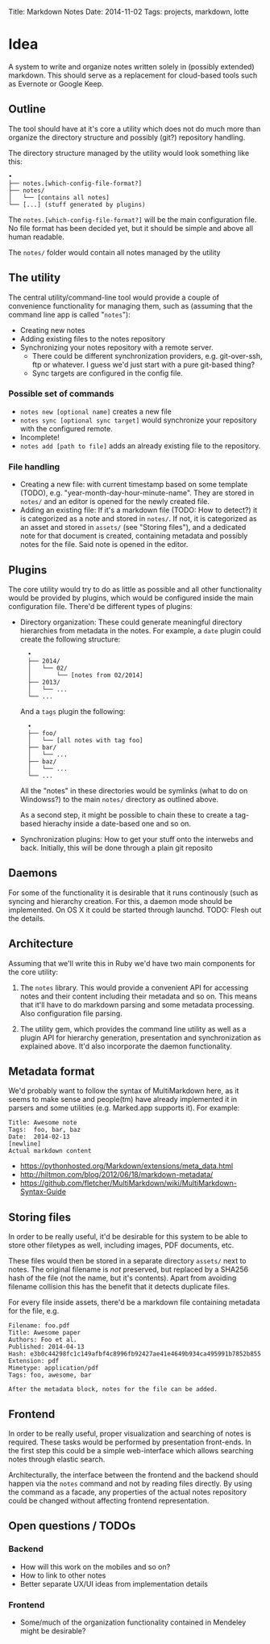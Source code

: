 Title: Markdown Notes
Date: 2014-11-02
Tags: projects, markdown, lotte

# Idea

A system to write and organize notes written solely in (possibly extended) markdown. This should serve as a replacement for cloud-based tools such as Evernote or Google Keep.



## Outline

The tool should have at it's core a utility which does not do much more than organize the directory structure and possibly (git?) repository handling.

The directory structure managed by the utility would look something like this:

    •
    ├── notes.[which-config-file-format?]
    ├── notes/
    │   └── [contains all notes]
    └── [...] (stuff generated by plugins)

The `notes.[which-config-file-format?]` will be the main configuration file. No file format has been decided yet, but it should be simple and above all human readable.

The `notes/` folder would contain all notes managed by the utility


## The utility

The central utility/command-line tool would provide a couple of convenience functionality for managing them, such as (assuming that the command line app is called "`notes`"):

* Creating new notes
* Adding existing files to the notes repository
* Synchronizing your notes repository with a remote server.
    * There could be different synchronization providers, e.g. git-over-ssh, ftp or whatever. I guess we'd just start with a pure git-based thing?
    * Sync targets are configured in the config file.


### Possible set of commands

* `notes new [optional name]` creates a new file
* `notes sync [optional sync target]` would synchronize your repository with the configured remote.
* Incomplete!
* `notes add [path to file]` adds an already existing file to the repository.

### File handling

* Creating a new file: with current timestamp based on some template (TODO), e.g. "year-month-day-hour-minute-name". They are stored in `notes/` and an editor is opened for the newly created file.
* Adding an existing file: If it's a markdown file (TODO: How to detect?) it is categorized as a note and stored in `notes/`. If not, it is categorized as an asset and stored in `assets/` (see "Storing files"), and a dedicated note for that document is created, containing metadata and possibly notes for the file. Said note is opened in the editor.


## Plugins

The core utility would try to do as little as possible and all other functionality would be provided by plugins, which would be configured inside the main configuration file. There'd be different types of plugins:

* Directory organization: These could generate meaningful directory hierarchies from metadata in the notes. For example, a `date` plugin could create the following structure:

        •
        ├── 2014/
        │   └── 02/
        │       └── [notes from 02/2014]
        ├── 2013/
        │   └── ...
        └── ...

    And a `tags` plugin the following:

        •
        ├── foo/
        │   └── [all notes with tag foo]
        ├── bar/
        │   └── ...
        ├── baz/
        │   └── ...
        └── ...

    All the "notes" in these directories would be symlinks (what to do on Windowss?) to the main `notes/` directory as outlined above.

    As a second step, it might be possible to chain these to create a tag-based hierachy inside a date-based one and so on.

* Synchronization plugins: How to get your stuff onto the interwebs and back. Initially, this will be done through a plain git reposito



## Daemons

For some of the functionality it is desirable that it runs continously (such as syncing and hierarchy creation. For this, a daemon mode should be implemented. On OS X it could be started through launchd. TODO: Flesh out the details.



## Architecture

Assuming that we'll write this in Ruby we'd have two main components for the core utility:

1. The `notes` library. This would provide a convenient API for accessing notes and their content including their metadata and so on. This means that it'll have to do markdown parsing and some metadata processing. Also configuration file parsing.

2. The utility gem, which provides the command line utility as well as a plugin API for hierarchy generation, presentation and synchronization as explained above. It'd also incorporate the daemon functionality.



## Metadata format

We'd probably want to follow the syntax of MultiMarkdown here, as it seems to make sense and people(tm) have already implemented it in parsers and some utilities (e.g. Marked.app supports it). For example:

    Title: Awesome note
    Tags:  foo, bar, baz
    Date:  2014-02-13
    [newline]
    Actual markdown content

* https://pythonhosted.org/Markdown/extensions/meta_data.html
* http://hiltmon.com/blog/2012/06/18/markdown-metadata/
* https://github.com/fletcher/MultiMarkdown/wiki/MultiMarkdown-Syntax-Guide



## Storing files

In order to be really useful, it'd be desirable for this system to be able to store other filetypes as well, including images, PDF documents, etc.

These files would then be stored in a separate directory `assets/` next to notes. The original filename is _not_ preserved, but replaced by a SHA256 hash of the file (not the name, but it's contents). Apart from avoiding filename collision this has the benefit that it detects duplicate files.

For every file inside assets, there'd be a markdown file containing metadata for the file, e.g.

    Filename: foo.pdf
    Title: Awesome paper
    Authors: Foo et al.
    Published: 2014-04-13
    Hash: e3b0c44298fc1c149afbf4c8996fb92427ae41e4649b934ca495991b7852b855
    Extension: pdf
    Mimetype: application/pdf
    Tags: foo, awesome, bar

    After the metadata block, notes for the file can be added.



## Frontend

In order to be really useful, proper visualization and searching of notes is required. These tasks would be performed by presentation front-ends. In the first step this could be a simple web-interface which allows searching notes through elastic search.

Architecturally, the interface between the frontend and the backend should happen via the `notes` command and not by reading files directly. By using the command as a facade, any properties of the actual notes repository could be changed without affecting frontend representation.



## Open questions / TODOs

### Backend

* How will this work on the mobiles and so on?
* How to link to other notes
* Better separate UX/UI ideas from implementation details


### Frontend

* Some/much of the organization functionality contained in Mendeley might be desirable?
